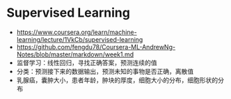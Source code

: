 # Supervised Learning
- https://www.coursera.org/learn/machine-learning/lecture/1VkCb/supervised-learning
- https://github.com/fengdu78/Coursera-ML-AndrewNg-Notes/blob/master/markdown/week1.md
- 监督学习：线性回归，寻找正确答案，预测连续的值
- 分类：预测接下来的数据输出，预测未知的事物是否正确，离散值
- 乳腺癌，囊肿大小，患者年龄，肿块的厚度，细胞大小的分布，细胞形状的分布
